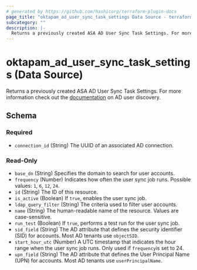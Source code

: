 ```yaml
---
# generated by https://github.com/hashicorp/terraform-plugin-docs
page_title: "oktapam_ad_user_sync_task_settings Data Source - terraform-provider-oktapam"
subcategory: ""
description: |-
  Returns a previously created ASA AD User Sync Task Settings. For more information check out the documentation https://help.okta.com/asa/en-us/Content/Topics/Adv_Server_Access/docs/ad-user-sync.htm on AD user discovery.
---
```


# oktapam_ad_user_sync_task_settings (Data Source)

Returns a previously created ASA AD User Sync Task Settings. For more information check out the [documentation](https://help.okta.com/asa/en-us/Content/Topics/Adv_Server_Access/docs/ad-user-sync.htm) on AD user discovery.



<!-- schema generated by tfplugindocs -->
## Schema

### Required

- `connection_id` (String) The UUID of an associated AD connection.

### Read-Only

- `base_dn` (String) Specifies the domain to search for user accounts.
- `frequency` (Number) Indicates how often the user sync job runs. Possible values: `1`, `6`, `12`, `24`.
- `id` (String) The ID of this resource.
- `is_active` (Boolean) If `true`, enables the user sync job.
- `ldap_query_filter` (String) The criteria used to filter user accounts.
- `name` (String) The human-readable name of the resource. Values are case-sensitive.
- `run_test` (Boolean) If `true`, performs a test run for the user sync job.
- `sid_field` (String) The AD attribute that defines the security identifier (SID) for accounts. Most AD tenants use `objectSID`.
- `start_hour_utc` (Number) A UTC timestamp that indicates the hour range when the user sync job runs. Only used if `frequency`is set to 24.
- `upn_field` (String) The AD attribute that defines the User Principal Name (UPN) for accounts. Most AD tenants use `userPrincipalName`.


